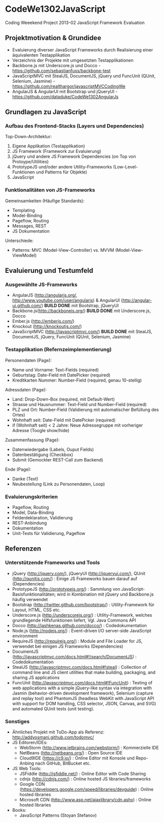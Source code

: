  CodeWe1302JavaScript
====================

Coding Weeekend Project 2013-02 JavaScript Framework Evaluation

## Projektmotivation & Grundidee

* Evaluierung diverser JavaScript Frameworks durch Realisierung einer äquivalenten Testapplikation
* Verzeichnis der Projekte mit umgesetzten Testapplikationen
 * Backbone.js mit Underscore.js und Docco - https://github.com/sebastianfuss/backbone-test
 * JavaScriptMVC mit StealJS, DocumentJS, jQuery und FuncUnit (QUnit, Selenium, Jasmine) - https://github.com/realthargor/javascriptMVCCodingWe
 * AngularJS & AngularUI  mit Bootstrap und jQueryUI - https://github.com/dataduke/CodeWe1302AngularJs

## Grundlagen zu JavaScript

### Aufbau des Frontend-Stacks (Layers und Dependencies)

Top-Down-Architektur:

1. Eigene Applikation (Testapplikation)
2. JS Framework (Framework zur Evaluierung)
3. jQuery und andere JS Framework Dependencies (on Top von Protoype/Utilities)
4. PrototypeJS und/oder andere Utility-Frameworks (Low-Level-Funktionen und Patterns für Objekte)
5. JavaScript

### Funktionalitäten von JS-Frameworks

Gemeinsamkeiten (Häufige Standards):

- Templating
- Model-Binding
- Pageflow, Routing
- Messages, REST
- JS Dokumentation

Unterschiede:

- Patterns: MVC (Model-View-Controller) vs. MVVM (Model-View-ViewModel)

## Evaluierung und Testumfeld

### Ausgewählte JS-Frameworks

- AngularJS (http://angularjs.org/,  http://www.youtube.com/user/angularjs) & AngularUI (http://angular-ui.github.com/) __BUILD DONE__ mit Bootstrap, jQueryUI
- Backbone.js(http://backbonejs.org/) __BUILD DONE__ mit Underscore.js, Docco
- Ember.js (http://emberjs.com/)
- Knockout (http://knockoutjs.com/)
- JavaScriptMVC (http://javascriptmvc.com/) __BUILD DONE__ mit  StealJS, DocumentJS, jQuery, FuncUnit (QUnit, Selenium, Jasmine)

### Testapplikation (Refernzeimplementierung)

Personendaten (Page):

- Name und Vorname: Text-Fields (required)
- Geburtstag: Date-Field mit DatePicker (required)
- Kreditkarten Nummer: Number-Field (required, genau 10-stellig)

Adressdaten (Page):

- Land: Drop-Down-Box (required, mit Default-Wert)
- Strasse und Hausnummer: Text-Field und Number-Field (required)
- PLZ und Ort: Number-Field (Validierung mit automatischer Befüllung des Ortes)
- Wohnhaft seit: Date-Field mit DatePicker (required)
- if (Wohnhaft seit) < 2 Jahre: Neue Adressegruppe mit vorheriger Adresse (Toogle show/hide)

Zusammenfassung (Page):

- Datenwiedergabe (Labels, Ouput Fields)
- Datenbestätigung (Checkbox)
- Submit (Gemockter REST-Call zum Backend)

Ende (Page):

- Danke (Text)
- Neubestellung (Link zu Personendaten, Loop)

### Evaluierungskriterien

- Pageflow, Routing
- Model, Data-Binding
- Felderdeklaration, Validierung
- REST-Anbindung
- Dokumentation
- Unit-Tests für Validierung, Pageflow

## Referenzen

### Unterstützende Frameworks und Tools

- jQuery (http://jquery.com/), jQueryUI (http://jqueryui.com/), QUnit (http://qunitjs.com/) : Einige JS Frameworks bauen darauf auf (Dependencies)
- PrototypeJS (http://prototypejs.org/) : Sammlung von JavaScript-Basisfunktionalitäten; wird in  Kombination mit jQuery und Backbone.js häufig verwendet
- Bootstrap (http://twitter.github.com/bootstrap/) : Utility-Framework für Layout, HTML, CSS etc. 
- Underscore.js (http://underscorejs.org/) : Utility-Framework, welches grundlegende Hilfsfunktionen liefert, Vgl. Java Commons API
- Docco (http://jashkenas.github.com/docco/) : Codedokumentation
- Node.js (http://nodejs.org/) : Event-driven I/O server-side JavaScript environment
- RequireJS (http://requirejs.org/) : Module and File Loader for JS, verwendet bei einigen JS Frameworks (Dependencies)
- DocumentJS (http://javascriptmvc.com/docs.html#!/search/DocumentJS) : Codedokumentation
- StealJS (http://javascriptmvc.com/docs.html#!steal) : Collection of command line and JS client utilities that make building, packaging, and sharing JS applications
- FuncUnit (http://javascriptmvc.com/docs.html#!FuncUnit) : Testing of web applications with a simple jQuery-like syntax via integration with Jasmin (behavior-driven development framework), Selenium (capture and replay tool) and PhantomJS (headless WebKit with JavaScript API with support for  DOM handling, CSS selector, JSON, Canvas, and SVG) and automated QUnit tests (unit testing).

### Sonstiges

- Ähnliches Projekt mit ToDo-App als Referenz: http://addyosmani.github.com/todomvc/
- JS Editoren/IDEs: 
    - WebStorm (http://www.jetbrains.com/webstorm/) : Kommerzielle IDE
    - NetBeans (http://netbeans.org/) : Open Source IDE
    - Cloud9IDE (https://c9.io/) : Online Editor mit Konsole und Repo-Anbing nach GitHub, BitBucket etc.
- JS Web Tools:
    - JSFiddle (http://jsfiddle.net/) : Online Editor with Code Sharing
    - cdnjs (http://cdnjs.com/) : Online hosted JS libraries/frameworks
    - Google CDN (https://developers.google.com/speed/libraries/devguide) : Online hosted libraries
    - Microsoft CDN (http://www.asp.net/ajaxlibrary/cdn.ashx) : Online hosted libraries
- Books: 
    - JavaScript Patterns (Stoyan Stefanov)


